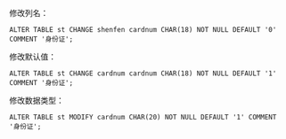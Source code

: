 修改列名：

```
ALTER TABLE st CHANGE shenfen cardnum CHAR(18) NOT NULL DEFAULT '0' COMMENT '身份证';
```

修改默认值：

```
ALTER TABLE st CHANGE cardnum cardnum CHAR(18) NOT NULL DEFAULT '1' COMMENT '身份证';
```

修改数据类型：

```
ALTER TABLE st MODIFY cardnum CHAR(20) NOT NULL DEFAULT '1' COMMENT '身份证';
```


